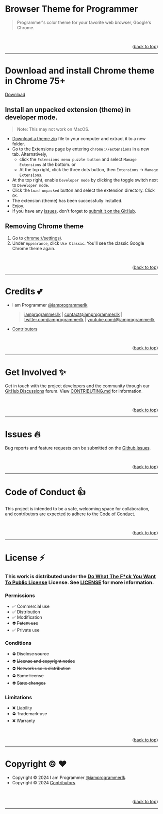 <a name="readme-top"></a>

# Browser Theme for Programmer

> Programmer's color theme for your favorite web browser, Google's Chrome.

<br>
<p align="right">(<a href="#readme-top">back to top</a>)</p>

---

# Download and install Chrome theme in Chrome 75+

[Download](/CHANGLOG.md)

## Install an unpacked extension (theme) in developer mode.

> Note: This may not work on MacOS.

- [Download a theme zip](/releases) file to your computer and extract it to a new folder.
- Go to the Extensions page by entering `chrome://extensions` in a new tab. Alternatively,
  - click the `Extensions menu puzzle button` and select `Manage Extensions` at the bottom. or
  - At the top right, click the three dots button, then `Extensions` -> `Manage Extensions`.
- At the top right, enable `Developer mode` by clicking the toggle switch next to `Developer mode`.
- Click the `Load unpacked` button and select the extension directory. Click `OK`.
- The extension (theme) has been successfully installed.
- Enjoy.
- If you have any [issues](https://github.com/iamprogrammerlk/browser_theme_for_programmer/issues). don't forget to [submit it on the GitHub](https://github.com/iamprogrammerlk/browser_theme_for_programmer/issues).

## Removing Chrome theme

1. Go to [chrome://settings/](chrome://settings/).
2. Under `Appearance`, click `Use Classic`. You'll see the classic Google Chrome theme again.

<br>
<p align="right">(<a href="#readme-top">back to top</a>)</p>

---

# Credits :two_hearts:

- I am Programmer [@iamprogrammerlk](https://github.com/iamprogrammerlk)

  > [iamprogrammer.lk](https://iamprogrammer.lk) | [contact@iamprogrammer.lk](mailto:contact@iamprogrammer.lk) | [twitter.com/iamprogrammerlk](https://twitter.com/iamprogrammerlk) | [youtube.com/@iamprogrammerlk](https://youtube.com/@iamprogrammerlk)

- [Contributors](/../../graphs/contributors)

<br>
<p align="right">(<a href="#readme-top">back to top</a>)</p>

---

# Get Involved :sparkles:

Get in touch with the project developers and the community through our [GitHub Discussions](/../../discussions) forum. View [CONTRIBUTING.md](/CONTRIBUTING.md) for information.

<br>
<p align="right">(<a href="#readme-top">back to top</a>)</p>

---

# Issues :fire:

Bug reports and feature requests can be submitted on the [Github Issues](/../../issues).

<br>
<p align="right">(<a href="#readme-top">back to top</a>)</p>

---

# Code of Conduct :thumbsup:

This project is intended to be a safe, welcoming space for collaboration, and contributors are expected to adhere to the [Code of Conduct](/CODE_OF_CONDUCT.md).

<br>
<p align="right">(<a href="#readme-top">back to top</a>)</p>

---

# License :zap:

### This work is distributed under the [Do What The F\*ck You Want To Public License](https://choosealicense.com/licenses/wtfpl/) License. See [LICENSE](/LICENSE.md) for more information.

### Permissions

- :white_check_mark: Commercial use
- :white_check_mark: Distribution
- :white_check_mark: Modification
- :no_entry: ~~Patent use~~
- :white_check_mark: Private use

### Conditions

- :no_entry: ~~Disclose source~~
- :no_entry: ~~License and copyright notice~~
- :no_entry: ~~Network use is distribution~~
- :no_entry: ~~Same license~~
- :no_entry: ~~State changes~~

### Limitations

- :x: Liability
- :no_entry: ~~Trademark use~~
- :x: Warranty

<br>
<p align="right">(<a href="#readme-top">back to top</a>)</p>

---

# Copyright :copyright: :heart:

- Copyright © 2024 I am Programmer [@iamprogrammerlk](https://github.com/iamprogrammerlk).
- Copyright © 2024 [Contributors](/../../graphs/contributors).

<br>
<p align="right">(<a href="#readme-top">back to top</a>)</p>

---
